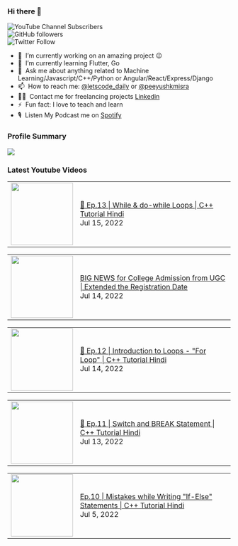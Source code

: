 ### Hi there 👋

![YouTube Channel Subscribers](https://img.shields.io/youtube/channel/subscribers/UCgmk1KXmrHXt_DO0kScyVmQ?style=social)  
![GitHub followers](https://img.shields.io/github/followers/misrapk?style=social)  
![Twitter Follow](https://img.shields.io/twitter/follow/peeyushkmisra?style=social)

- 🔭 &nbsp;I’m currently working on an amazing project :wink:
- 🌱 &nbsp;I’m currently learning Flutter, Go
- 💬 &nbsp;Ask me about anything related to Machine Learning/Javascript/C++/Python or Angular/React/Express/Django
- 📫 &nbsp;How to reach me: [@letscode_daily](https://www.instagram.com/letscode_daily/) or [@peeyushkmisra](https://www.instagram.com/peeyushkmisra/)
- 👨‍💻 &nbsp;Contact me for freelancing projects [Linkedin](https://www.linkedin.com/in/peeyushkmisra/)
- ⚡ &nbsp;Fun fact: I love to teach and learn
- 🎙 &nbsp;Listen My Podcast me on [Spotify](https://open.spotify.com/show/5HlTHA4yxnj56N1klajpQc)

### Profile Summary

![](https://github-profile-summary-cards.vercel.app/api/cards/profile-details?username=misrapk&theme=dracula)

### Latest Youtube Videos

<!-- YOUTUBE:START --><table><tr><td><a href="https://www.youtube.com/watch?v=xLtuY08Ccf0"><img width="140px" src="https://i.ytimg.com/vi/xLtuY08Ccf0/mqdefault.jpg"></a></td>
<td><a href="https://www.youtube.com/watch?v=xLtuY08Ccf0">🔴 Ep.13 | While &amp; do-while Loops | C++ Tutorial Hindi</a><br/>Jul 15, 2022</td></tr></table>
<table><tr><td><a href="https://www.youtube.com/watch?v=B2C620VYDhk"><img width="140px" src="https://i.ytimg.com/vi/B2C620VYDhk/mqdefault.jpg"></a></td>
<td><a href="https://www.youtube.com/watch?v=B2C620VYDhk">BIG NEWS for College Admission from UGC | Extended the Registration Date</a><br/>Jul 14, 2022</td></tr></table>
<table><tr><td><a href="https://www.youtube.com/watch?v=-JCuAMdYgbE"><img width="140px" src="https://i.ytimg.com/vi/-JCuAMdYgbE/mqdefault.jpg"></a></td>
<td><a href="https://www.youtube.com/watch?v=-JCuAMdYgbE">🔴 Ep.12 | Introduction to Loops - &quot;For Loop&quot; | C++ Tutorial Hindi</a><br/>Jul 14, 2022</td></tr></table>
<table><tr><td><a href="https://www.youtube.com/watch?v=BRNN2lTt2Cg"><img width="140px" src="https://i.ytimg.com/vi/BRNN2lTt2Cg/mqdefault.jpg"></a></td>
<td><a href="https://www.youtube.com/watch?v=BRNN2lTt2Cg">🔴 Ep.11 | Switch and BREAK Statement | C++ Tutorial Hindi</a><br/>Jul 13, 2022</td></tr></table>
<table><tr><td><a href="https://www.youtube.com/watch?v=6FhCmhBDDlg"><img width="140px" src="https://i.ytimg.com/vi/6FhCmhBDDlg/mqdefault.jpg"></a></td>
<td><a href="https://www.youtube.com/watch?v=6FhCmhBDDlg">Ep.10 | Mistakes while Writing &quot;If-Else&quot; Statements | C++ Tutorial Hindi</a><br/>Jul 5, 2022</td></tr></table>
<!-- YOUTUBE:END -->
